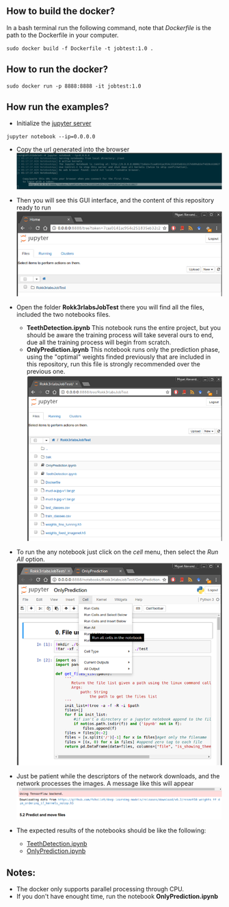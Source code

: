 ## How to build the docker?
In a bash terminal run the following command, note that *Dockerfile* is the path to the Dockerfile in your computer.
```{r, engine='bash', count_lines}
sudo docker build -f Dockerfile -t jobtest:1.0 . 
```
## How to run the docker?

```{r, engine='bash', count_lines}
sudo docker run -p 8888:8888 -it jobtest:1.0
```
## How run the examples?
* Initialize the [jupyter server](http://jupyter.org/)
```{r, engine='bash', count_lines}
jupyter notebook --ip=0.0.0.0
```
* Copy the url generated into the browser 
![url_browser](bak/imgs/jupyter_notebook_run.png)

* Then you will see this GUI interface, and the content of this repository ready to run
![url_browser](bak/imgs/jupyter_interface.png)

* Open the folder **Rokk3rlabsJobTest** there you will find all the files, included the two notebooks files.

  * **TeethDetection.ipynb** This notebook runs the entire project, but you should be aware the training process will take several ours to end, due all the training process will begin from scratch.
  * **OnlyPrediction.ipynb** This notebook runs only the prediction phase, using the "optimal" weights finded previously that are included in this repository, run this file is strongly recommended over the previous one.
![url_browser](bak/imgs/jupyter_interface2.png)

* To run the any notebook just click on the *cell* menu, then select the *Run All* option.
![url_browser](bak/imgs/run_notebook.png)

* Just be patient while the descriptors of the network downloads, and the network processes the images. A message like this will appear 
![url_browser](bak/imgs/downloading_weights.png)

* The expected results of the notebooks should be like the following:
  * [TeethDetection.ipynb](https://github.com/miguelalexanderdiaz/Rokk3rlabsJobTest/blob/master/TeethDetection.ipynb)
  * [OnlyPrediction.ipynb](https://github.com/miguelalexanderdiaz/Rokk3rlabsJobTest/blob/master/OnlyPrediction.ipynb)

## Notes:
* The docker only supports parallel processing through CPU.
* If you don't have enought time, run the notebook **OnlyPrediction.ipynb**
